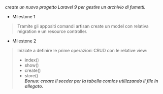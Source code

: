 *create un nuovo progetto Laravel 9 per gestire un archivio di fumetti.*  
- Milestone 1  
> Tramite gli appositi comandi artisan create un model con relativa migration e un resource controller.  
- Milestone 2  
> Iniziate a definire le prime operazioni CRUD con le relative view:  
> - index()  
> - show()  
> - create()  
> - store()  
***Bonus: creare il seeder per la tabella comics utilizzando il file in allegato.***